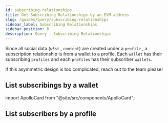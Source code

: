 ```yaml
---
id: subscribing-relationships
title: Get Subscribing Relationships by an EVM address
slug: /guides/query/subscribing-relationships
sidebar_label: Subscribing Relationships
sidebar_position: 6
description: Query - Subscribing Relationships
---
```


Since all social data (`w3st` , `content`) are created under a `profile` , a subscription relationship is from a wallet to a profile. Each `wallet` has their subscribing `profiles` and each `profiles` has their subscriber `wallets`.

If this asymmetric design is too complicated, reach out to the team please!

## List subscribings by a wallet

import ApolloCard from "@site/src/components/ApolloCard";

<ApolloCard queryName="getSubscribingByAddressEVM" />

## List subscribers by a profile

<ApolloCard queryName="getSubscribersByProfile" />
